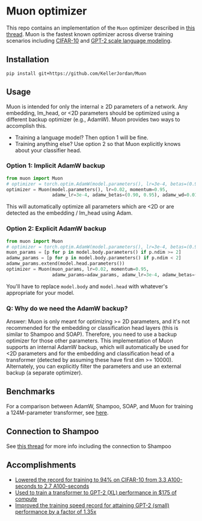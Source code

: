 # Muon optimizer

This repo contains an implementation of the `Muon` optimizer described in [this thread](https://x.com/kellerjordan0/status/1842300916864844014).
Muon is the fastest known optimizer across diverse training scenarios including [CIFAR-10](https://github.com/KellerJordan/cifar10-airbench)
and [GPT-2 scale language modeling](https://github.com/KellerJordan/modded-nanogpt).

## Installation

```
pip install git+https://github.com/KellerJordan/Muon
```

## Usage

Muon is intended for only the internal ≥ 2D parameters of a network. Any embedding, lm_head, or <2D parameters should be optimized using a different backup optimizer (e.g., AdamW).
Muon provides two ways to accomplish this.

* Training a language model? Then option 1 will be fine.
* Training anything else? Use option 2 so that Muon explicitly knows about your classifier head.


### Option 1: Implicit AdamW backup

```python
from muon import Muon
# optimizer = torch.optim.AdamW(model.parameters(), lr=3e-4, betas=(0.90, 0.95), weight_decay=0.01)
optimizer = Muon(model.parameters(), lr=0.02, momentum=0.95,
                 adamw_lr=3e-4, adamw_betas=(0.90, 0.95), adamw_wd=0.01)
```

This will automatically optimize all parameters which are <2D or are detected as the embedding / lm_head using Adam.


### Option 2: Explicit AdamW backup

```python
from muon import Muon
# optimizer = torch.optim.AdamW(model.parameters(), lr=3e-4, betas=(0.90, 0.95), weight_decay=0.01)
muon_params = [p for p in model.body.parameters() if p.ndim >= 2]
adamw_params = [p for p in model.body.parameters() if p.ndim < 2]
adamw_params.extend(model.head.parameters())
optimizer = Muon(muon_params, lr=0.02, momentum=0.95,
                 adamw_params=adaw_params, adamw_lr=3e-4, adamw_betas=(0.90, 0.95), adamw_wd=0.01)
```

You'll have to replace `model.body` and `model.head` with whatever's appropriate for your model.

### Q: Why do we need the AdamW backup?
Answer: Muon is only meant for optimizing >= 2D parameters, and it's not recommended for the embedding or classification head layers (this is similar to Shampoo and SOAP).
Therefore, you need to use a backup optimizer for those other parameters. This implementation of Muon supports an internal AdamW backup, which will automatically
be used for <2D parameters and for the embedding and classification head of a transformer (detected by assuming these have first dim >= 10000).
Alternately, you can explicitly filter the parameters and use an external backup (a separate optimizer).

## Benchmarks

For a comparison between AdamW, Shampoo, SOAP, and Muon for training a 124M-parameter transformer, see [here](https://github.com/KellerJordan/modded-nanogpt/tree/master/records/102924_Optimizers).

## Connection to Shampoo

See [this thread](https://x.com/kellerjordan0/status/1844782418676339059) for more info including the connection to Shampoo

## Accomplishments

* [Lowered the record for training to 94% on CIFAR-10 from 3.3 A100-seconds to 2.7 A100-seconds](https://github.com/KellerJordan/cifar10-airbench)
* [Used to train a transformer to GPT-2 (XL) performance in $175 of compute](https://x.com/kellerjordan0/status/1850995958697308307)
* [Improved the training speed record for attaining GPT-2 (small) performance by a factor of 1.35x](https://x.com/kellerjordan0/status/1842300916864844014)

